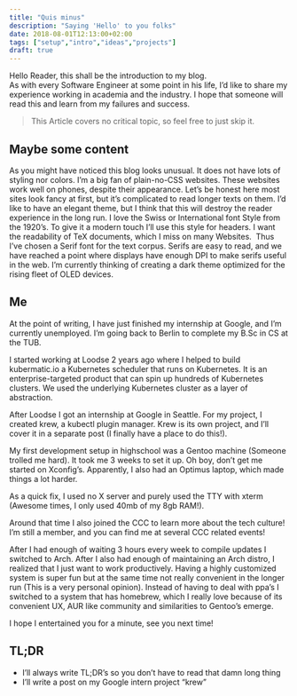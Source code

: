```yaml
---
title: "Quis minus"
description: "Saying 'Hello' to you folks"
date: 2018-08-01T12:13:00+02:00
tags: ["setup","intro","ideas","projects"]
draft: true
---
```


Hello Reader, this shall be the introduction to my blog.  
As with every Software Engineer at some point in his life, I’d like to share my
experience working in academia and the industry. I hope that someone will read
this and learn from my failures and success.

> This Article covers no critical topic, so feel free to just skip it.
> 

## Maybe some content

As you might have noticed this blog looks unusual. It does not have lots of
styling nor colors. I’m a big fan of plain-no-CSS websites. These websites work
well on phones, despite their appearance. Let’s be honest here most sites look
fancy at first, but it’s complicated to read longer texts on them. I’d like to
have an elegant theme, but I think that this will destroy the reader experience
in the long run. I love the Swiss or International font Style from the 1920’s.
To give it a modern touch I’ll use this style for headers. I want the
readability of TeX documents, which I miss on many Websites.  Thus I’ve chosen a
Serif font for the text corpus. Serifs are easy to read, and we have reached a
point where displays have enough DPI to make serifs useful in the web. I’m
currently thinking of creating a dark theme optimized for the rising fleet of
OLED devices.

## Me

At the point of writing, I have just finished my internship at Google, and I’m
currently unemployed. I’m going back to Berlin to complete my B.Sc in CS at the
TUB.

I started working at Loodse 2 years ago where I helped to build kubermatic.io a
Kubernetes scheduler that runs on Kubernetes. It is an enterprise-targeted
product that can spin up hundreds of Kubernetes clusters. We used the underlying
Kubernetes cluster as a layer of abstraction.

After Loodse I got an internship at Google in Seattle. For my project, I created
krew, a kubectl plugin manager. Krew is its own project, and I’ll cover it in a
separate post (I finally have a place to do this!).

My first development setup in highschool was a Gentoo machine (Someone trolled
me hard). It took me 3 weeks to set it up. Oh boy, don’t get me started on
Xconfig’s. Apparently, I also had an Optimus laptop, which made things a lot
harder.

As a quick fix, I used no X server and purely used the TTY with xterm (Awesome
times, I only used 40mb of my 8gb RAM!).

Around that time I also joined the CCC to learn more about the tech culture! I’m
still a member, and you can find me at several CCC related events!

After I had enough of waiting 3 hours every week to compile updates I switched
to Arch. After I also had enough of maintaining an Arch distro, I realized that
I just want to work productively. Having a highly customized system is super fun
but at the same time not really convenient in the longer run (This is a very
personal opinion). Instead of having to deal with ppa’s I switched to a system
that has homebrew, which I really love because of its convenient UX, AUR like
community and similarities to Gentoo’s emerge.

I hope I entertained you for a minute, see you next time!

## TL;DR

* I’ll always write TL;DR’s so you don’t have to read that damn long thing
* I’ll write a post on my Google intern project “krew”
